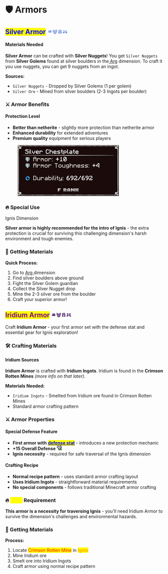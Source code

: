 # 🛡️ Armors

## <mark style="color:blue;">Silver Armor</mark> ![](../.gitbook/assets/silver_helmet.png)![](../.gitbook/assets/silver_chestplate.png)![](../.gitbook/assets/silver_leggings.png)![](<../.gitbook/assets/silver_boots (2).png>)

#### Materials Needed

**Silver Armor** can be crafted with **Silver Nuggets**! You get `Silver Nuggets` from **Silver Golems** found at silver boulders in the[ Arg](arg/) dimension. To craft it you use nuggets, you can get 9 nuggets from an ingot.

**Sources:**

* `Silver Nuggets` - Dropped by Silver Golems (1 per golem)
* `Silver Ore` - Mined from silver boulders (2-3 Ingots per boulder)&#x20;

### ⚔️ Armor Benefits

#### Protection Level

* **Better than netherite** - slightly more protection than netherite armor
* **Enhanced durability** for extended adventures
* **Premium quality** equipment for serious players

<figure><img src="../.gitbook/assets/image (32).png" alt=""><figcaption></figcaption></figure>

### 🔥 Special Use

Ignis Dimension

**Silver armor is highly recommended for the intro of Ignis** - the extra protection is crucial for surviving this challenging dimension's harsh environment and tough enemies.

### 📍 Getting Materials

**Quick Process:**

1. Go to [Arg ](arg/)dimension
2. Find silver boulders above ground
3. Fight the Silver Golem guardian
4. Collect the Silver Nugget drop
5. Mine the 2-3 silver ore from the boulder
6. Craft your superior armor!

## <mark style="color:purple;">Iridium Armor</mark> ![](../.gitbook/assets/iridium_helmet.png)![](../.gitbook/assets/iridium_chestplate.png)![](../.gitbook/assets/iridium_leggings.png)![](../.gitbook/assets/iridium_boots.png)

Craft **Iridium Armor** - your first armor set with the defense stat and essential gear for Ignis exploration!

### 🛠️ Crafting Materials

#### Iridium Sources

**Iridium Armor** is crafted with **Iridium Ingots**. Iridium is found in the **Crimson Rotten Mines** _(more info on that later)_.

**Materials Needed:**

* `Iridium Ingots` - Smelted from Iridium ore found in Crimson Rotten Mines
* Standard armor crafting pattern

### ⚔️ Armor Properties

#### Special Defense Feature

* **First armor with** [<mark style="color:blue;">**defense stat**</mark>](mechanics/defense-system.md) - introduces a new protection mechanic
* **+15 Overall Defense** ![](<../.gitbook/assets/defense (1).png>)
* **Ignis necessity** - required for safe traversal of the Ignis dimension

#### Crafting Recipe

* **Normal recipe pattern** - uses standard armor crafting layout
* **Uses Iridium Ingots** - straightforward material requirements
* **No special components** - follows traditional Minecraft armor crafting

### 🔥 <mark style="color:yellow;">Ignis</mark> Requirement

**This armor is a necessity for traversing Ignis** - you'll need Iridium Armor to survive the dimension's challenges and environmental hazards.

### 📍 Getting Materials

**Process:**

1. Locate <mark style="color:red;">Crimson Rotten Mine</mark> in <mark style="color:orange;">**Ignis**</mark>
2. Mine Iridium ore
3. Smelt ore into Iridium Ingots
4. Craft armor using normal recipe pattern
